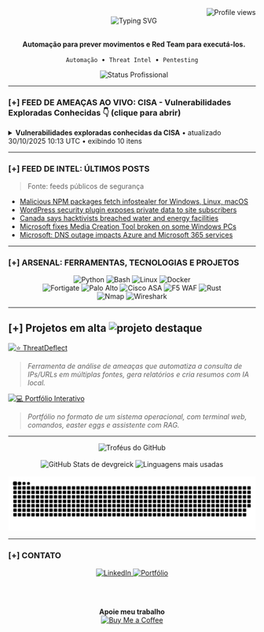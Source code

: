 <div align="right">
  <img src="https://komarev.com/ghpvc/?username=DevGreick&label=Profile%20views&color=0e75b6&style=flat" alt="Profile views" />
</div>
<div align="center">
  <img src="https://readme-typing-svg.herokuapp.com?font=Arial&size=25&pause=1000&color=00FF7F&center=true&vCenter=true&width=520&lines=Ola...;BEM-VINDO." alt="Typing SVG" />
</div>

<div align="center">
  <p>
    <strong>Automação para prever movimentos e Red Team para executá-los.</strong>
  </p>
  <p>
    <code>Automação</code> &nbsp;•&nbsp; <code>Threat Intel</code> &nbsp;•&nbsp; <code>Pentesting</code>
  </p>
  <img src="https://img.shields.io/badge/STATUS-Ativo_na_NTT_DATA-0e75b6?style=for-the-badge" alt="Status Profissional"/>

</div>

---

### [+] FEED DE AMEAÇAS AO VIVO: CISA - Vulnerabilidades Exploradas Conhecidas 👇 (clique para abrir)



  <!-- CVE-LIST:START -->
<details>
<summary><strong>Vulnerabilidades exploradas conhecidas da CISA</strong>  •  atualizado 30/10/2025 10:13 UTC  •  exibindo 10 itens</summary>

> Fonte: CISA Known Exploited Vulnerabilities

- **CVE-2025-6204** - Dassault Systèmes DELMIA Apriso Code Injection Vulnerability  
  Fornecedor: Dassault Systèmes | Produto: DELMIA Apriso | Adicionado: 2025-10-28  
  Dassault Systèmes DELMIA Apriso contains a code injection vulnerability that could allow an attacker to execute arbitrary code.  
  Ação requerida: Apply mitigations per vendor instructions, follow applicable BOD 22-01 guidance for cloud services, or discontinue use of the product if mitigations are unavailable.

- **CVE-2025-6205** - Dassault Systèmes DELMIA Apriso Missing Authorization Vulnerability  
  Fornecedor: Dassault Systèmes | Produto: DELMIA Apriso | Adicionado: 2025-10-28  
  Dassault Systèmes DELMIA Apriso contains a missing authorization vulnerability that could allow an attacker to gain privileged access to the application.  
  Ação requerida: Apply mitigations per vendor instructions, follow applicable BOD 22-01 guidance for cloud services, or discontinue use of the product if mitigations are unavailable.

- **CVE-2025-54236** - Adobe Commerce and Magento Improper Input Validation Vulnerability  
  Fornecedor: Adobe | Produto: Commerce and Magento | Adicionado: 2025-10-24  
  Adobe Commerce and Magento Open Source contain an improper input validation vulnerability that could allow an attacker to take over customer accounts through the Commerce REST API.  
  Ação requerida: Apply mitigations per vendor instructions, follow applicable BOD 22-01 guidance for cloud services, or discontinue use of the product if mitigations are unavailable.

- **CVE-2025-59287** - Microsoft Windows Server Update Service (WSUS) Deserialization of Untrusted Data Vulnerability  
  Fornecedor: Microsoft | Produto: Windows | Adicionado: 2025-10-24  
  Microsoft Windows Server Update Service (WSUS) contains a deserialization of untrusted data vulnerability that allows for remote code execution.  
  Ação requerida: Apply mitigations per vendor instructions, follow applicable BOD 22-01 guidance for cloud services, or discontinue use of the product if mitigations are unavailable.

- **CVE-2025-61932** - Motex LANSCOPE Endpoint Manager Improper Verification of Source of a Communication Channel Vulnerability  
  Fornecedor: Motex | Produto: LANSCOPE Endpoint Manager | Adicionado: 2025-10-22  
  Motex LANSCOPE Endpoint Manager contains an improper verification of source of a communication channel vulnerability allowing an attacker to execute arbitrary code by sending specially crafted packets.  
  Ação requerida: Apply mitigations per vendor instructions, follow applicable BOD 22-01 guidance for cloud services, or discontinue use of the product if mitigations are unavailable.

- **CVE-2022-48503** - Apple Multiple Products Unspecified Vulnerability  
  Fornecedor: Apple | Produto: Multiple Products | Adicionado: 2025-10-20  
  Apple macOS, iOS, tvOS, Safari, and watchOS contain an unspecified vulnerability in JavaScriptCore that when processing web content may lead to arbitrary code execution. The impacted product could be end-of-life (EoL) and/or end-of-service (EoS). Users should discontinue product utilization.  
  Ação requerida: Apply mitigations per vendor instructions, follow applicable BOD 22-01 guidance for cloud services, or discontinue use of the product if mitigations are unavailable.

- **CVE-2025-2746** - Kentico Xperience CMS Authentication Bypass Using an Alternate Path or Channel Vulnerability  
  Fornecedor: Kentico | Produto: Xperience CMS | Adicionado: 2025-10-20  
  Kentico Xperience CMS contains an authentication bypass using an alternate path or channel vulnerability that could allow an attacker to control administrative objects.  
  Ação requerida: Apply mitigations per vendor instructions, follow applicable BOD 22-01 guidance for cloud services, or discontinue use of the product if mitigations are unavailable.

- **CVE-2025-2747** - Kentico Xperience CMS Authentication Bypass Using an Alternate Path or Channel Vulnerability  
  Fornecedor: Kentico | Produto: Xperience CMS | Adicionado: 2025-10-20  
  Kentico Xperience CMS contains an authentication bypass using an alternate path or channel vulnerability that could allow an attacker to control administrative objects.  
  Ação requerida: Apply mitigations per vendor instructions, follow applicable BOD 22-01 guidance for cloud services, or discontinue use of the product if mitigations are unavailable.

- **CVE-2025-33073** - Microsoft Windows SMB Client Improper Access Control Vulnerability  
  Fornecedor: Microsoft | Produto: Windows | Adicionado: 2025-10-20  
  Microsoft Windows SMB Client contains an improper access control vulnerability that could allow for privilege escalation. An attacker could execute a specially crafted malicious script to coerce the victim machine to connect back to the attack system using SMB and authenticate.  
  Ação requerida: Apply mitigations per vendor instructions, follow applicable BOD 22-01 guidance for cloud services, or discontinue use of the product if mitigations are unavailable.

- **CVE-2025-61884** - Oracle E-Business Suite Server-Side Request Forgery (SSRF) Vulnerability  
  Fornecedor: Oracle | Produto: E-Business Suite | Adicionado: 2025-10-20  
  Oracle E-Business Suite contains a server-side request forgery (SSRF) vulnerability in the Runtime component of Oracle Configurator. This vulnerability is remotely exploitable without authentication.  
  Ação requerida: Apply mitigations per vendor instructions, follow applicable BOD 22-01 guidance for cloud services, or discontinue use of the product if mitigations are unavailable.

</details>


























































































































































































































































































































































































































































































































































































































































































































































































































































































































































































































































































































  <!-- CVE-LIST:END -->

</details>

---

### [+] FEED DE INTEL: ÚLTIMOS POSTS

> Fonte: feeds públicos de segurança

<!-- BLOG-POST-LIST:START -->
- [Malicious NPM packages fetch infostealer for Windows, Linux, macOS](https://www.bleepingcomputer.com/news/security/malicious-npm-packages-fetch-infostealer-for-windows-linux-macos/)
- [WordPress security plugin exposes private data to site subscribers](https://www.bleepingcomputer.com/news/security/wordpress-security-plugin-exposes-private-data-to-site-subscribers/)
- [Canada says hacktivists breached water and energy facilities](https://www.bleepingcomputer.com/news/security/canada-says-hacktivists-breached-water-and-energy-facilities/)
- [Microsoft fixes Media Creation Tool broken on some Windows PCs](https://www.bleepingcomputer.com/news/microsoft/microsoft-fixes-media-creation-tool-broken-on-some-windows-pcs/)
- [Microsoft: DNS outage impacts Azure and Microsoft 365 services](https://www.bleepingcomputer.com/news/microsoft/microsoft-dns-outage-impacts-azure-and-microsoft-365-services/)
<!-- BLOG-POST-LIST:END -->

---
### [+] ARSENAL: FERRAMENTAS, TECNOLOGIAS E PROJETOS

<div align="center">
  <img src="https://img.shields.io/badge/Python-3776AB?style=for-the-badge&logo=python&logoColor=white" alt="Python" />
  <img src="https://img.shields.io/badge/Bash-4EAA25?style=for-the-badge&logo=gnu-bash&logoColor=white" alt="Bash" />
  <img src="https://img.shields.io/badge/Linux-FCC624?style=for-the-badge&logo=linux&logoColor=black" alt="Linux" />
  <img src="https://img.shields.io/badge/Docker-2496ED?style=for-the-badge&logo=docker&logoColor=white" alt="Docker" />
  <br/>
  <img src="https://img.shields.io/badge/Fortigate-EF2D56?style=for-the-badge&logo=fortinet&logoColor=white" alt="Fortigate" />
  <img src="https://img.shields.io/badge/Palo%20Alto-0086D1?style=for-the-badge&logo=paloaltonetworks&logoColor=white" alt="Palo Alto" />
  <img src="https://img.shields.io/badge/Cisco%20ASA-1BA0D7?style=for-the-badge&logo=cisco&logoColor=white" alt="Cisco ASA" />
  <img src="https://img.shields.io/badge/WAF%20F5-FF3B30?style=for-the-badge&logo=f5&logoColor=white" alt="F5 WAF" />
  <img src="https://img.shields.io/badge/Rust-000000?style=for-the-badge&logo=rust&logoColor=white" alt="Rust" />
  <br/>
  <img src="https://img.shields.io/badge/Nmap-3c9735?style=for-the-badge&logo=nmap&logoColor=white" alt="Nmap" />
  <img src="https://img.shields.io/badge/Wireshark-1679A7?style=for-the-badge&logo=wireshark&logoColor=white" alt="Wireshark" />
</div>

---

## [+] Projetos em alta <img src="https://img.icons8.com/fluency/48/star.png" alt="projeto destaque" width="28"/>

[![⭐ ThreatDeflect](https://img.shields.io/badge/⭐ThreatDeflect-2980B9?style=for-the-badge&logo=github&logoColor=white&labelColor=0D1117)](https://github.com/devgreick/ThreatDeflect)
> *Ferramenta de análise de ameaças que automatiza a consulta de IPs/URLs em múltiplas fontes, gera relatórios e cria resumos com IA local.*
> <br>


[![💻 Portfólio Interativo](https://img.shields.io/badge/💻_Portfólio_Interativo-1ABC9C?style=for-the-badge&logo=linux&logoColor=white&labelColor=0D1117)](https://portfolio.assistentecyber.com/)
> *Portfólio no formato de um sistema operacional, com terminal web, comandos, easter eggs e assistente com RAG.*
> <br>





---

<div align="center">
  <img src="https://github-profile-trophy.vercel.app/?username=devgreick&theme=matrix&no-bg=true&no-frame=true&row=1&column=5" alt="Troféus do GitHub" />
  <br><br>
  <img height="180em" src="https://github-readme-stats.vercel.app/api?username=devgreick&show_icons=true&hide_border=true&count_private=true&include_all_commits=true&title_color=39FF14&icon_color=39FF14&text_color=58A6FF&bg_color=0D1117" alt="GitHub Stats de devgreick" />
  <img height="180em" src="https://github-readme-stats.vercel.app/api/top-langs/?username=devgreick&layout=compact&langs_count=8&hide_border=true&title_color=39FF14&text_color=58A6FF&bg_color=0D1117" alt="Linguagens mais usadas" />
  <br><br>
  <img src="https://raw.githubusercontent.com/devgreick/devgreick/main/output/snake.svg" alt="Snake animation" />
</div>


---

### [+] CONTATO

<div align="center">
  <a href="https://www.linkedin.com/in/jacksongreick/" target="_blank">
    <img src="https://img.shields.io/badge/LinkedIn-0077B5?style=for-the-badge&logo=linkedin&logoColor=white" alt="LinkedIn"/>
  </a>
  <a href="https://portfolio.assistentecyber.com/" target="_blank">
    <img src="https://img.shields.io/badge/Portfólio_Interativo-000000?style=for-the-badge&logo=linux-terminal&logoColor=00ff7f" alt="Portfólio"/>
  </a>
  
  <br><br>
  
  <table>
    <tr>
    <p align="center">
  <strong>Apoie meu trabalho</strong><br>
  <a href="https://buymeacoffee.com/devgreick" target="_blank">
    <img src="https://cdn.buymeacoffee.com/buttons/v2/default-yellow.png" alt="Buy Me a Coffee" width="150">
  </a>
</p>
        </a>
      </td>
    </tr>
  </table>
</div>

